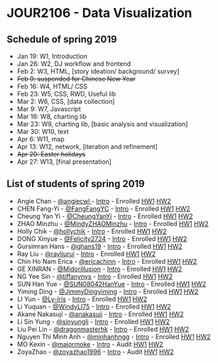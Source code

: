 # JOUR2106 - Data Visualization

## Schedule of spring 2019

- Jan 19: W1, Introduction
- Jan 26: W2, DJ workflow and frontend
- Feb 2: W3, HTML, [story ideation/ background/ survey]
- ~~Feb 9: suspended for Chinese New Year~~
- Feb 16: W4, HTML/ CSS
- Feb 23: W5, CSS, RWD, Useful lib
- Mar 2: W6, CSS, [data collection]
- Mar 9: W7, Javascript
- Mar 16: W8, charting lib
- Mar 23: W9, charting lib, [basic analysis and visualization]
- Mar 30: W10, text
- Apr 6: W11, map
- Apr 13: W12, network, [iteration and refinement]
- ~~Apr 20: Easter holidays~~
- Apr 27: W13, [final presentation]

## List of students of spring 2019

* Angie Chan - [@angiecwl ](https://github.com/angiecwl ) - [Intro](https://github.com/angiecwl/JOUR2106/ ) - Enrolled [HW1](https://angiecwl.github.io/hw1/)  [HW2](https://angiecwl.github.io) 
* CHEN Fang-Yi - [@FangFangYC](https://github.com/FangFangYC) - [Intro](https://github.com/FangFangYC/jour2106) - Enrolled [HW1](https://FangFangYC.github.io/hw1/)  [HW2](https://FangFangYC.github.io) 
* Cheung Yan Yi - [@CheungYanYi](https://github.com/CheungYanYi) - [Intro](https://github.com/CheungYanYi/jour2106/) - Enrolled [HW1](https://CheungYanYi.github.io/hw1/)  [HW2](https://CheungYanYi.github.io) 
* ZHAO Minzhu - [@MindyZHAOMinzhu](https://github.com/MindyZHAOMinzhu) - [Intro](https://github.com/MindyZHAOMinzhu/jour2106Mindy) - Enrolled [HW1](https://MindyZHAOMinzhu.github.io/hw1/)  [HW2](https://MindyZHAOMinzhu.github.io) 
* Holly Chik - [@hollychik](https://github.com/hollychik) - [Intro](https://github.com/hollychik/jour2106) - Enrolled [HW1](https://hollychik.github.io/hw1/)  [HW2](https://hollychik.github.io) 
* DONG Xinyue - [@Felicity2724](https://github.com/Felicity2724) - [Intro](https://github.com/Felicity2724/JOUR2106/) - Enrolled [HW1](https://Felicity2724.github.io/hw1/)  [HW2](https://Felicity2724.github.io) 
* Gursimran Hans - [@ghans19](https://github.com/ghans19) - [Intro](https://github.com/ghans19/README.md/blob/master/Intro%20pitch) - Enrolled [HW1](https://ghans19.github.io/hw1/)  [HW2](https://ghans19.github.io) 
* Ray Liu - [@rayliurui](https://github.com/rayliurui) - [Intro](https://github.com/rayliurui/jour2106) - Enrolled [HW1](https://rayliurui.github.io/hw1/)  [HW2](https://rayliurui.github.io) 
* Chin Ho Nam Erica - [@ericachinn](https://github.com/ericachinn) - [Intro](https://github.com/ericachinn/jour2106) - Enrolled [HW1](https://ericachinn.github.io/hw1/)  [HW2](https://ericachinn.github.io) 
* GE XINRAN - [@Midorillusion](https://github.com/Midorillusion) - [Intro](https://github.com/Midorillusion/JOUR2106) - Enrolled [HW1](https://Midorillusion.github.io/hw1/)  [HW2](https://Midorillusion.github.io) 
* NG Yee Sin - [@tiffanynys](https://github.com/tiffanynys) - [Intro](https://github.com/tiffanynys/JOUR2106) - Enrolled [HW1](https://tiffanynys.github.io/hw1/)  [HW2](https://tiffanynys.github.io) 
* SUN Han Yue - [@SUN08042HanYue](https://github.com/SUN08042HanYue) - [Intro](https://github.com/SUN08042HanYue/jour2106/) - Enrolled [HW1](https://SUN08042HanYue.github.io/hw1/)  [HW2](https://SUN08042HanYue.github.io) 
* Yiming Ding - [@JimmyDingyiming](https://github.com/JimmyDingyiming) - [Intro](https://github.com/JimmyDingyiming/JOUR2106/) - Enrolled [HW1](https://JimmyDingyiming.github.io/hw1/)  [HW2](https://JimmyDingyiming.github.io) 
* LI Yun - [@Ly-Iris](https://github.com/Ly-Iris) - [Intro](https://github.com/Ly-Iris/JOUR2106) - Enrolled [HW1](https://Ly-Iris.github.io/hw1/)  [HW2](https://Ly-Iris.github.io) 
* Li Yuquan - [@WindyLI75](https://github.com/WindyLI75) - [Intro](https://github.com/WindyLI75/jour2106) - Enrolled [HW1](https://WindyLI75.github.io/hw1/)  [HW2](https://WindyLI75.github.io) 
* Akane Nakasuji - [@anakasuji](https://github.com/anakasuji) - [Intro](https://github.com/anakasuji/jour2106) - Enrolled [HW1](https://anakasuji.github.io/hw1/)  [HW2](https://anakasuji.github.io) 
* Li Sin Yung - [@sinyungli](https://github.com/sinyungli) - [Intro](https://github.com/sinyungli/jour2106/) - Enrolled [HW1](https://sinyungli.github.io/hw1/)  [HW2](https://sinyungli.github.io) 
* Liu Pei Lin - [@dragonmasterhk](https://github.com/dragonmasterhk) - [Intro](https://github.com/dragonmasterhk/JOUR2106) - Enrolled [HW1](https://dragonmasterhk.github.io/hw1/)  [HW2](https://dragonmasterhk.github.io) 
* Nguyen Thi Minh Anh - [@minhanhngg](https://github.com/minhanhngg) - [Intro](https://github.com/minhanhngg/jour2106/) - Enrolled [HW1](https://minhanhngg.github.io/hw1/)  [HW2](https://minhanhngg.github.io) 
* MO Kexin - [@majormoke](https://github.com/majormoke) - [Intro](https://github.com/majormoke/jour2016) - Audit [HW1](https://majormoke.github.io/hw1/)  [HW2](https://majormoke.github.io) 
* ZoyaZhao - [@zoyazhao1996](https://github.com/zoyazhao1996) - [Intro](https://github.com/zoyazhao1996/2106/) - Audit [HW1](https://zoyazhao1996.github.io/hw1/)  [HW2](https://zoyazhao1996.github.io) 
